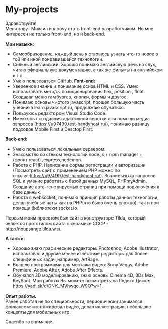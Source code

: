 # My-projects

Здравствуйте!  
Меня зовут Михаил и я хочу стать front-end разработчиком. Но мне интересен не только  front-end, но и back-end. 

**Мои навыки:**
  - Самообразование, каждый день я стараюсь узнать что-то новое о той или иной понравившейся технологии.
  - Сильный английский. Хорошо понимаю английскую речь на слух, читаю официальную документацию, а так же фильмы на английском и т.п.
  - Умею пользоваться GitHub.
**Font-end:**
  - Уверенное знание и понимание основ HTML и CSS. Умею использовать методы позиционирования flex, position , float. Создавал меню гамбургер, кнопки, формы и другое.
  - Понимаю основы чистого javascript, прошел большую часть учебника learn.javascript.ru, продолжаю обучаться.
  - Пользуюсь редактором Visual Studio Code.
  - Имею опыт создавния адаптивной верстки при помощи медиа запросов (https://u97499.test-handyhost.ru/), понимаю разницу подходов Mobile First и Desctop First.
  
**Back-end:**
  - Умею пользоваться локальным сервером.
  - Знакомство со стеком технологий node.js + npm manager + (фронт:react) ,express,nodemon.
  - Работа с PHP. Написание формы регистрации и авторизации (Посмотреть сайт с применением PHP можно по ссылке:https://u97499.test-handyhost.ru/). Знание языка запросов SQL  и умение работать с базой данных MySQL, PHPmyAdmin. Создание авто-генерируемых страниц при помощи подключения к базе данных.
  - Работа с websocket, понимаю принцип работы данной технологии, делал учебные чаты как на PHP(что было очень сложно), так и при помощи библиотеки socket.io.

Первым моим проектом был сайт в конструкторе Tilda, который является прототипом сайта о керамике СССР - http://noupsange.tilda.ws/.

**А также:**
- Хорошо знаю графические редакторы: Photoshop, Adobe Illustrator, использовал и другие менее известные редакторы для более специфичных задач,например, ArtRage.
- Владею программами для монтажа видео: Sony Vegas, Adobe Premiere, Adobe After, Adobe After Effects.
- Обучался 3D моделированию, знаю основы Cinema 4D, 3Ds Max, KeyShot.
Мои работы Вы можете посмотреть на Яндекс Диске: https://yadi.sk/d/DNK_MVhwqo_W9Q?w=1.

**Опыт работы.**  
Ранее работал не по специальности, периодически занимался фрилансом: монтажировал видео, делал иллюстрации, небольшие концепты для мобильных игр.

Спасибо за внимание.


